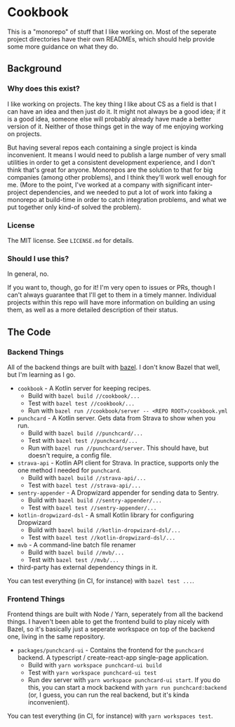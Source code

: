# Cookbook

This is a "monorepo" of stuff that I like working on.
Most of the seperate project directories have their own
READMEs, which should help provide some more guidance on
what they do. 

## Background

### Why does this exist?

I like working on projects. The key thing I like about
CS as a field is that I can have an idea and then just *do* it.
It might not always be a good idea; if it is a good idea, someone
else will probably already have made a better version of it. Neither
of those things get in the way of me enjoying working on projects.

But having several repos each containing a single project is kinda
inconvenient. It means I would need to publish a large number of
very small utilities in order to get a consistent development
experience, and I don't think that's great for anyone. Monorepos
are the solution to that for big companies (among other problems),
and I think they'll work well enough for me. (More to the point, I've
worked at a company with significant inter-project dependencies, and
we needed to put a lot of work into faking a monorepo at build-time in
order to catch integration problems, and what we put together only
kind-of solved the problem).

### License

The MIT license. See `LICENSE.md` for details.

### Should I use this?

In general, no.

If you want to, though, go for it! I'm very open to issues or PRs,
though I can't always guarantee that I'll get to them in a timely
manner. Individual projects within this repo will have more information
on building an using them, as well as a more detailed description of
their status.

## The Code

### Backend Things

All of the backend things are built with [bazel](http://bazel.build).
I don't know Bazel that well, but I'm learning as I go.

* `cookbook` - A Kotlin server for keeping recipes. 
  * Build with `bazel build //cookbook/...`
  * Test with `bazel test //cookbook/...`
  * Run with `bazel run //cookbook/server -- <REPO ROOT>/cookbook.yml`
* `punchcard` - A Kotlin server. Gets data from Strava to show 
   when you run.
   * Build with `bazel build //punchcard/...`
   * Test with `bazel test //punchcard/...`
   * Run with `bazel run //punchcard/server`. This should have, but 
     doesn't require, a config file.
* `strava-api` - Kotlin API client for Strava. In practice, supports only 
   the one method I needed for `punchcard`.
   * Build with `bazel build //strava-api/...`
   * Test with `bazel test //strava-api/...`
* `sentry-appender` - A Dropwizard appender for sending data to Sentry.
  * Build with `bazel build //sentry-appender/...`
  * Test with `bazel test //sentry-appender/...`
* `kotlin-dropwizard-dsl` - A small Kotlin library for configuring Dropwizard
  * Build with `bazel build //kotlin-dropwizard-dsl/...`
  * Test with `bazel test //kotlin-dropwizard-dsl/...`
* `mvb` - A command-line batch file renamer
  * Build with `bazel build //mvb/...`
  * Test with `bazel test //mvb/...`
* third-party has external dependency things in it.

You can test everything (in CI, for instance) with `bazel test ...`.

### Frontend Things

Frontend things are built with Node / Yarn, seperately from all the 
backend things. I haven't been able to get the frontend build to 
play nicely with Bazel, so it's basically just a seperate workspace 
on top of the backend one, living in the same repository.

* `packages/punchcard-ui` - Contains the frontend for the `punchcard`
  backend. A typescript / create-react-app single-page application.
  * Build with `yarn workspace punchcard-ui build`
  * Test with `yarn workspace punchcard-ui test`
  * Run dev server with `yarn workspace punchcard-ui start`. If you do this, you
    can start a mock backend with `yarn run punchcard:backend` (or, I guess, 
    you can run the real backend, but it's kinda inconvenient).

You can test everything (in CI, for instance) with `yarn workspaces test`.
